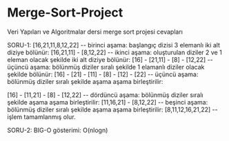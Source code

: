 # Merge-Sort-Project
Veri Yapıları ve Algoritmalar dersi merge sort projesi cevapları

SORU-1:
[16,21,11,8,12,22] -- birinci aşama: başlangıç dizisi 3 elemanlı iki alt diziye bölünür:
[16,21,11] - [8,12,22] -- ikinci aşama: oluşturulan diziler 2 ve 1 eleman olacak şekilde iki alt diziye bölünür:
[16] - [21,11] - [8] - [12,22] -- üçüncü aşama: bölünmüş diziler sıralı şekilde 1 elamanlı diziler olacak şekilde bölünür:
[16] - [21] - [11] - [8] - [12] - [22] -- üçüncü aşama: bölünmüş diziler sıralı şekilde aşama aşama birleştirilir:

[16] - [11,21] - [8] - [12,22] -- dördüncü aşama: bölünmüş diziler sıralı şekilde aşama aşama birleştirilir:
[11,16,21] - [8,12,22] -- beşinci aşama: bölünmüş diziler sıralı şekilde aşama aşama birleştirilir:
[8,11,12,16,21,22] -- işlem tamamlanmış olur.

SORU-2:
BIG-O gösterimi: O(nlogn)

